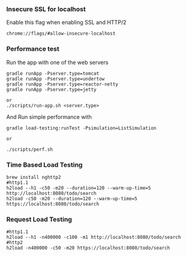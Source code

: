 
### Insecure SSL for localhost

Enable this flag when enabling SSL and HTTP/2
```
chrome://flags/#allow-insecure-localhost
```

### Performance test

Run the app with one of the web servers
```
gradle runApp -Pserver.type=tomcat
gradle runApp -Pserver.type=undertow
gradle runApp -Pserver.type=reactor-netty
gradle runApp -Pserver.type=jetty

or
./scripts/run-app.sh <server.type>
```

And Run simple performance with 
```
gradle load-testing:runTest -Psimulation=ListSimulation

or

./scripts/perf.sh
``` 

### Time Based Load Testing
```
brew install nghttp2
#http1.1
h2load --h1 -c50 -m20 --duration=120 --warm-up-time=5 http://localhost:8080/todo/search
h2load -c50 -m20 --duration=120 --warm-up-time=5 https://localhost:8080/todo/search
```

### Request Load Testing
```
#http1.1
h2load --h1 -n400000 -c100 -m1 http://localhost:8080/todo/search
#http2
h2load -n400000 -c50 -m20 https://localhost:8080/todo/search
```
